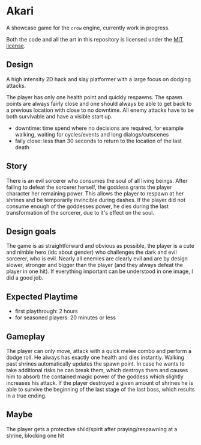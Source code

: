 # Akari

A showcase game for the `crow` engine, currently work in progress.

Both the code and all the art in this repository is licensed under the [MIT license].

[MIT license]: ./LICENSE

## Design

A high intensity 2D hack and slay platformer with a large focus on dodging attacks.

The player has only one health point and quickly respawns. The spawn points are always fairly close and
one should always be able to get back to a previous location with close to no downtime. All enemy attacks
have to be both survivable and have a visible start up.

- downtime: time spend where no decisions are required, for example walking, waiting for cycles/events and long dialogs/cutscenes
- faily close: less than 30 seconds to return to the location of the last death

## Story

There is an evil sorcerer who consumes the soul of all living beings. After failing to defeat the sorcerer herself, the goddess grants
the player character her remaining power. This allows the player to respawn at her shrines and be temporarily invincible during dashes.
If the player did not consume enough of the goddesses power, he dies during the last transformation of the sorcerer, due to it's effect on
the soul.

## Design goals

The game is as straightforward and obvious as possible, the player is a cute and nimble hero (idc about gender) who challenges the dark and evil
sorcerer, who is evil. Nearly all enemies are clearly evil and are by design slower, stronger and bigger than the player (and they always defeat the
player in one hit). If everything important can be understood in one image, I did a good job.

## Expected Playtime

- first playthrough: 2 hours
- for seasoned players: 20 minutes or less

## Gameplay

The player can only move, attack with a quick melee combo and perform a dodge roll.
He always has exactly one health and dies instantly.
Walking past shrines automatically updates the spawn point. In case he
wants to take additional risks he can break them, which destroys them and causes
him to absorb the contained magic power of the goddess which slightly increases his attack.
If the player destroyed a given amount of shrines he is able to survive the beginning of
the last stage of the last boss, which results in a true ending.

## Maybe

The player gets a protective shild/spirit after praying/respawning at a shrine, blocking one hit